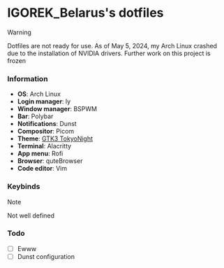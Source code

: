 # IGOREK_Belarus's dotfiles

> [!WARNING]
> Dotfiles are not ready for use. As of May 5, 2024, my Arch Linux crashed due to the installation of NVIDIA drivers. Further work on this project is frozen

### Information

- **OS**: Arch Linux
- **Login manager**: ly
- **Window manager**: BSPWM
- **Bar**: Polybar
- **Notifications**: Dunst
- **Compositor**: Picom
- **Theme**: [GTK3 TokyoNight](https://github.com/Fausto-Korpsvart/Tokyo-Night-GTK-Theme)
- **Terminal**: Alacritty
- **App menu**: Rofi
- **Browser**: quteBrowser
- **Code editor**: Vim

### Keybinds

> [!NOTE]
> Not well defined


### Todo
- [ ] Ewww
- [ ] Dunst configuration
